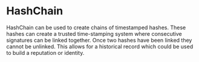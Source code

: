 # HashChain
HashChain can be used to create chains of timestamped hashes. These hashes can create a trusted time-stamping system where consecutive signatures can be linked together. Once two hashes have been linked they cannot be unlinked. This allows for a historical record which could be used to build a reputation or identity.

